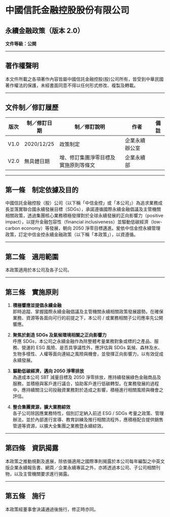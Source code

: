 
# 中國信託金融控股股份有限公司

## 永續金融政策（版本 2.0）

**文件等級：公開**

---

## 著作權聲明

本文件所載之各項著作內容皆屬中國信託金融控股(股)公司所有，皆受到中華民國著作權法的保護，未經書面同意不得以任何形式修改、複製及轉載。

---

## 文件制／修訂履歷

| 版次 | 制／修訂日期 | 制／修訂說明                            | 作者         | 備註 |
|------|--------------|-----------------------------------------|--------------|------|
| V1.0 | 2020/12/25   | 政策制定                                | 企業永續辦公室 |      |
| V2.0 | 無具體日期    | 增、修訂集團淨零目標及實施原則等條文    | 企業永續部     |      |

---

## 第一條　制定依據及目的

中國信託金融控股（股）公司（以下稱「中信金控」或「本公司」）為追求業務成長並落實聯合國永續發展目標（SDGs），承諾遵循國際永續金融倡議及主管機關相關政策，透過集團核心業務積極發揮對於全球永續發展的正向影響力（positive impact），以提升金融包容性（financial inclusiveness）並驅動低碳經濟（low-carbon economy）等發展，朝向 2050 淨零目標邁進。爰依中信金控永續管理政策，訂定中信金控永續金融政策（以下稱「本政策」），以資遵循。

---

## 第二條　適用範圍

本政策適用於本公司及各子公司。

---

## 第三條　實施原則

1. **積極響應並提倡永續金融**  
   即時追蹤、掌握國際永續金融倡議及主管機關永續相關政策發展趨勢。在確保業務、資源等各面向可行的前提之下，本公司 / 或業務相關子公司應率先公開響應。

2. **聚焦於創造 SDGs 及氣候環境相關之正向影響力**  
   呼應 SDGs，本公司之永續金融作為除整體考量業務對象或標的之產品、服務、營運的 ESG 風險、是否具爭議性外，應評估與 SDGs 氣候、森林及水、生物多樣性、人權等面向連結之風險與機會，並發揮正向影響力，以有效促成永續發展。

3. **驅動低碳經濟，邁向 2050 淨零排放**  
   為達成本公司 SBT 減量目標及 2050 淨零排放，應持續發展綠色金融商品及服務，並積極與客戶進行議合，協助客戶進行低碳轉型。在業務發展的過程中，應持續關注公司投融資業務對於造成之影響，積極進行相關風險與機會之評估。

4. **整合集團資源，擴大業務綜效**  
   各子公司除因應業務特性，個別訂定納入前述 ESG / SDGs 考量之政策、管理辦法，並於內部進行宣導、教育訓練及推行相關流程外，應積極配合提供銷售管道等資源，以擴大全集團之業務暨永續綜效。

---

## 第四條　資訊揭露

本政策之推動規劃及進展，除依循適用之國際準則揭露於本公司每年編製之中英文版企業永續報告書、網頁／企業永續專區之外，亦將透過本公司、子公司相關刊物，以及主管機關要求進行揭露。

---

## 第五條　施行

本政策經董事會決議通過後施行，修正時亦同。
